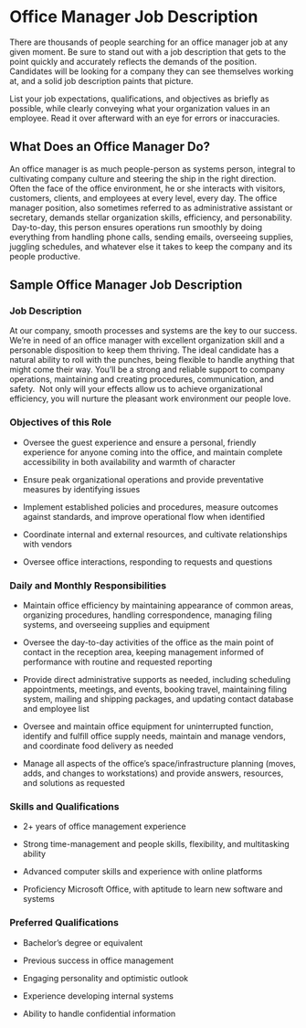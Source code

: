 # Office Manager Job Description

There are thousands of people searching for an office manager job at any given moment. Be sure to stand out with a job description that gets to the point quickly and accurately reflects the demands of the position. Candidates will be looking for a company they can see themselves working at, and a solid job description paints that picture.

List your job expectations, qualifications, and objectives as briefly as possible, while clearly conveying what your organization values in an employee. Read it over afterward with an eye for errors or inaccuracies.
## What Does an Office Manager Do?

An office manager is as much people-person as systems person, integral to cultivating company culture and steering the ship in the right direction. Often the face of the office environment, he or she interacts with visitors, customers, clients, and employees at every level, every day. The office manager position, also sometimes referred to as administrative assistant or secretary, demands stellar organization skills, efficiency, and personability.  Day-to-day, this person ensures operations run smoothly by doing everything from handling phone calls, sending emails, overseeing supplies, juggling schedules, and whatever else it takes to keep the company and its people productive.

## Sample Office Manager Job Description

### Job Description

At our company, smooth processes and systems are the key to our success. We’re in need of an office manager with excellent organization skill and a personable disposition to keep them thriving. The ideal candidate has a natural ability to roll with the punches, being flexible to handle anything that might come their way. You’ll be a strong and reliable support to company operations, maintaining and creating procedures, communication, and safety.  Not only will your effects allow us to achieve organizational efficiency, you will nurture the pleasant work environment our people love.

### Objectives of this Role

* Oversee the guest experience and ensure a personal, friendly experience for anyone coming into the office, and maintain complete accessibility in both availability and warmth of character

* Ensure peak organizational operations and provide preventative measures by identifying issues

* Implement established policies and procedures, measure outcomes against standards, and improve operational flow when identified

* Coordinate internal and external resources, and cultivate relationships with vendors

* Oversee office interactions, responding to requests and questions

### Daily and Monthly Responsibilities

* Maintain office efficiency by maintaining appearance of common areas, organizing procedures, handling correspondence, managing filing systems, and overseeing supplies and equipment

* Oversee the day-to-day activities of the office as the main point of contact in the reception area, keeping management informed of performance with routine and requested reporting

* Provide direct administrative supports as needed, including scheduling appointments, meetings, and events, booking travel, maintaining filing system, mailing and shipping packages, and updating contact database and employee list

* Oversee and maintain office equipment for uninterrupted function, identify and fulfill office supply needs, maintain and manage vendors, and coordinate food delivery as needed

* Manage all aspects of the office’s space/infrastructure planning (moves, adds, and changes to workstations) and provide answers, resources, and solutions as requested

### Skills and Qualifications

* 2+ years of office management experience

* Strong time-management and people skills, flexibility, and multitasking ability

* Advanced computer skills and experience with online platforms

* Proficiency Microsoft Office, with aptitude to learn new software and systems

### Preferred Qualifications

* Bachelor’s degree or equivalent

* Previous success in office management

* Engaging personality and optimistic outlook

* Experience developing internal systems

* Ability to handle confidential information

